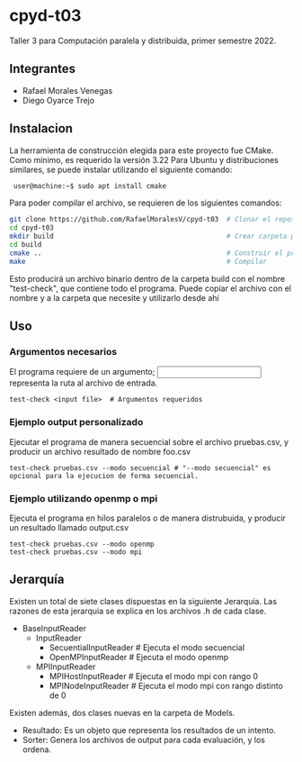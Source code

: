# cpyd-t03
Taller 3 para Computación paralela y distribuida, primer semestre 2022.

## Integrantes
- Rafael Morales Venegas
- Diego Oyarce Trejo

## Instalacion
La herramienta de construcción elegida para este proyecto fue CMake.
Como mínimo, es requerido la versión 3.22
Para Ubuntu y distribuciones similares, se puede instalar utilizando el siguiente comando:
```bash
 user@machine:~$ sudo apt install cmake
```

Para poder compilar el archivo, se requieren de los siguientes comandos:
```bash
git clone https://github.com/RafaelMoralesV/cpyd-t03  # Clonar el repositorio
cd cpyd-t03
mkdir build                                           # Crear carpeta para la compilacion
cd build
cmake ..                                              # Construir el proyecto con CMake
make                                                  # Compilar
```

Esto producirá un archivo binario dentro de la carpeta build con el nombre "test-check", que contiene todo el programa.
Puede copiar el archivo con el nombre y a la carpeta que necesite y utilizarlo desde ahí

## Uso
### Argumentos necesarios
El programa requiere de un argumento; <input file> representa la ruta al archivo de entrada.
```console
test-check <input file>  # Argumentos requeridos
```

### Ejemplo output personalizado
Ejecutar el programa de manera secuencial sobre el archivo pruebas.csv, y producir un archivo resultado de nombre foo.csv
```console
test-check pruebas.csv --modo secuencial # "--modo secuencial" es opcional para la ejecucion de forma secuencial.
```

### Ejemplo utilizando openmp o mpi
Ejecuta el programa en hilos paralelos o de manera distrubuida, y producir un resultado llamado output.csv
```console
test-check pruebas.csv --modo openmp
test-check pruebas.csv --modo mpi
```

## Jerarquía
Existen un total de siete clases dispuestas en la siguiente Jerarquía. Las razones de esta jerarquia se explica en los archivos .h de cada clase.
 - BaseInputReader
   - InputReader
     - SecuentialInputReader  # Ejecuta el modo secuencial
     - OpenMPInputReader      # Ejecuta el modo openmp
   - MPIInputReader
     - MPIHostInputReader     # Ejecuta el modo mpi con rango 0
     - MPINodeInputReader     # Ejecuta el modo mpi con rango distinto de 0
     
Existen además, dos clases nuevas en la carpeta de Models.
- Resultado: Es un objeto que representa los resultados de un intento.
- Sorter: Genera los archivos de output para cada evaluación, y los ordena.
 
